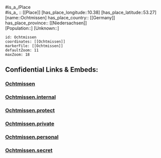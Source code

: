 ﻿---
location: [53.27,10.38] 
mapzoom: [7,12] 
mapmarker: city 
type: City
tags:
- geo/City


SpocWebEntityId: 33056
isDeleted: false
confidential: public

---
#is_a_/Place  
#is_a_ :: [[Place]] 
[has_place_longitude::10.38] 
[has_place_latitude::53.27] 
[name::Ochtmissen] 
has_place_country:: [[Germany]]  
has_place_province:: [[Niedersachsen]]  
[Population::] 
[Unknown::] 


```leaflet
id: Ochtmissen
coordinates: [[Ochtmissen]] 
markerFile: [[Ochtmissen]] 
defaultZoom: 11 
maxZoom: 18
```


## Confidential Links & Embeds: 

### [Ochtmissen](/_public/Earth/Continent/Europe/Europe~Central/Germany/Germany~West/Niedersachsen/counties~Niedersachsen/Lüneburg/Ochtmissen.md) 

### [Ochtmissen.internal](/_internal/Earth/Continent/Europe/Europe~Central/Germany/Germany~West/Niedersachsen/counties~Niedersachsen/Lüneburg/Ochtmissen.internal.md) 

### [Ochtmissen.protect](/_protect/Earth/Continent/Europe/Europe~Central/Germany/Germany~West/Niedersachsen/counties~Niedersachsen/Lüneburg/Ochtmissen.protect.md) 

### [Ochtmissen.private](/_private/Earth/Continent/Europe/Europe~Central/Germany/Germany~West/Niedersachsen/counties~Niedersachsen/Lüneburg/Ochtmissen.private.md) 

### [Ochtmissen.personal](/_personal/Earth/Continent/Europe/Europe~Central/Germany/Germany~West/Niedersachsen/counties~Niedersachsen/Lüneburg/Ochtmissen.personal.md) 

### [Ochtmissen.secret](/_secret/Earth/Continent/Europe/Europe~Central/Germany/Germany~West/Niedersachsen/counties~Niedersachsen/Lüneburg/Ochtmissen.secret.md) 
